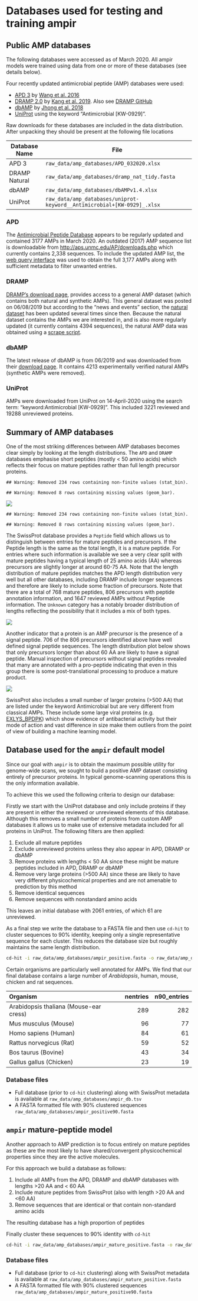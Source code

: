Databases used for testing and training ampir
================

## Public AMP databases

The following databases were accessed as of March 2020. All ampir models
were trained using data from one or more of these databases (see details
below).

Four recently updated antimicrobial peptide (AMP) databases were used:

  - [APD 3](http://aps.unmc.edu/AP/) by [Wang et
    al. 2016](https://academic.oup.com/nar/article/44/D1/D1087/2503090)
  - [DRAMP 2.0](http://dramp.cpu-bioinfor.org/) by [Kang et
    al. 2019](https://www.ncbi.nlm.nih.gov/pubmed/31409791). Also see
    [DRAMP GitHub](https://github.com/CPUDRAMP/DRAMP2.0)
  - [dbAMP](http://140.138.77.240/~dbamp/index.php) by [Jhong et
    al. 2018](https://www.ncbi.nlm.nih.gov/pubmed/30380085)
  - [UniProt](https://www.uniprot.org/uniprot/?query=keyword%3A%22Antimicrobial+%5BKW-0929%5D%22&sort=score)
    using the keyword “Antimicrobial \[KW-0929\]”.

Raw downloads for these databases are included in the data distribution.
After unpacking they should be present at the following file
locations

| Database Name | File                                                                    |
| ------------- | ----------------------------------------------------------------------- |
| APD 3         | `raw_data/amp_databases/APD_032020.xlsx`                                |
| DRAMP Natural | `raw_data/amp_databases/dramp_nat_tidy.fasta`                           |
| dbAMP         | `raw_data/amp_databases/dbAMPv1.4.xlsx`                                 |
| UniProt       | `raw_data/amp_databases/uniprot-keyword__Antimicrobial+[KW-0929]_.xlsx` |

### APD

The [Antimicrobial Peptide Database](http://aps.unmc.edu/AP/main.php)
appears to be regularly updated and contained 3177 AMPs in March 2020.
An outdated (2017) AMP sequence list is downloadable from
<http://aps.unmc.edu/AP/downloads.php> which currently contains 2,338
sequences. To include the updated AMP list, the [web query
interface](http://aps.unmc.edu/AP/database/query_input.php) was used to
obtain the full 3,177 AMPs along with sufficient metadata to filter
unwanted entries.

### DRAMP

[DRAMP’s download page](http://dramp.cpu-bioinfor.org/downloads/),
provides access to a general AMP dataset (which contains both natural
and synthetic AMPs). This general dataset was posted on 06/08/2019 but
according to the “news and events” section, the [natural
dataset](http://dramp.cpu-bioinfor.org/browse/NaturalData.php) has been
updated several times since then. Because the natural dataset contains
the AMPs we are interested in, and is also more regularly updated (it
currently contains 4394 sequences), the natural AMP data was obtained
using a [scrape script](scripts/scrape_dramp.sh).

### dbAMP

The latest release of dbAMP is from 06/2019 and was downloaded from
their [download page](http://140.138.77.240/~dbamp/download.php). It
contains 4213 experimentally verified natural AMPs (synthetic AMPs were
removed).

### UniProt

AMPs were downloaded from UniProt on 14-April-2020 using the search
term: “keyword:Antimicrobial \[KW-0929\]”. This included 3221 reviewed
and 19288 unreviewed proteins.

## Summary of AMP databases

One of the most striking differences between AMP databases becomes clear
simply by looking at the length distributions. The `APD` and `DRAMP`
databases emphasise short peptides (mostly \< 50 amino acids) which
reflects their focus on mature peptides rather than full length
precursor
    proteins.

    ## Warning: Removed 234 rows containing non-finite values (stat_bin).

    ## Warning: Removed 8 rows containing missing values (geom_bar).

![](01_collate_databases_files/figure-gfm/unnamed-chunk-8-1.png)<!-- -->

    ## Warning: Removed 234 rows containing non-finite values (stat_bin).
    
    ## Warning: Removed 8 rows containing missing values (geom_bar).

The SwissProt database provides a `Peptide` field which allows us to
distinguish between entries for mature peptides and precursors. If the
Peptide length is the same as the total length, it is a mature peptide.
For entries where such information is available we see a very clear
split with mature peptides having a typical length of 25 amino acids
(AA) whereas precursors are slightly longer at around 60-75 AA. Note
that the length distribution of mature peptides matches the APD length
distribution very well but all other databases, including DRAMP include
longer sequences and therefore are likely to include some fraction of
precursors. Note that there are a total of 768 mature peptides, 806
precursors with peptide annotation information, and 1647 reviewed AMPs
without Peptide information. The `Unknown` category has a notably
broader distribution of lengths reflecting the possibility that it
includes a mix of both
types.

![](01_collate_databases_files/figure-gfm/unnamed-chunk-10-1.png)<!-- -->

Another indicator that a protein is an AMP precursor is the presence of
a signal peptide. 706 of the 806 precursors identified above have well
defined signal peptide sequences. The length distribution plot below
shows that only precursors longer than about 60 AA are likely to have a
signal peptide. Manual inspection of precursors without signal peptides
revealed that many are annotated with a pro-peptide indicating that even
in this group there is some post-translational processing to produce a
mature
product.

![](01_collate_databases_files/figure-gfm/unnamed-chunk-12-1.png)<!-- -->

SwissProt also includes a small number of larger proteins (\>500 AA)
that are listed under the keyword Antimicrobial but are very different
from classical AMPs. These include some large viral proteins (e.g.
[EXLYS\_BPDPK](https://www.uniprot.org/uniprot/Q8SCY1)) which show
evidence of antibacterial activity but their mode of action and vast
difference in size make them outliers from the point of view of building
a machine learning model.

## Database used for the `ampir` default model

Since our goal with `ampir` is to obtain the maximum possible utility
for genome-wide scans, we sought to build a positive AMP dataset
consisting entirely of precursor proteins. In typical genome-scanning
operations this is the only information available.

To achieve this we used the following criteria to design our database:

Firstly we start with the UniProt database and only include proteins if
they are present in either the reviewed or unreviewed elements of this
database. Although this removes a small number of proteins from custom
AMP databases it allows us to make use of extensive metadata included
for all proteins in UniProt. The following filters are then applied:

1.  Exclude all mature peptides
2.  Exclude unreviewed proteins unless they also appear in APD, DRAMP or
    dbAMP
3.  Remove proteins with lengths \< 50 AA since these might be mature
    peptides included in APD, DRAMP or dbAMP
4.  Remove very large proteins (\>500 AA) since these are likely to have
    very different physicochemical properties and are not amenable to
    prediction by this method
5.  Remove identical sequences
6.  Remove sequences with nonstandard amino acids

This leaves an initial database with 2061 entries, of which 61 are
unreviewed.

As a final step we write the database to a FASTA file and then use
`cd-hit` to cluster sequences to 90% identity, keeping only a single
representative sequence for each cluster. This reduces the database size
but roughly maintains the same length
distribution.

``` bash
cd-hit -i raw_data/amp_databases/ampir_positive.fasta -o raw_data/amp_databases/ampir_positive90.fasta -c 0.90 -g 1
```

Certain organisms are particularly well annotated for AMPs. We find that
our final database contains a large number of *Arabidopsis*, human,
mouse, chicken and rat sequences.

| Organism                               | nentries | n90\_entries |
| :------------------------------------- | -------: | -----------: |
| Arabidopsis thaliana (Mouse-ear cress) |      289 |          282 |
| Mus musculus (Mouse)                   |       96 |           77 |
| Homo sapiens (Human)                   |       84 |           61 |
| Rattus norvegicus (Rat)                |       59 |           52 |
| Bos taurus (Bovine)                    |       43 |           34 |
| Gallus gallus (Chicken)                |       23 |           19 |

### Database files

  - Full database (prior to `cd-hit` clustering) along with SwissProt
    metadata is available at `raw_data/amp_databases/ampir_db.tsv`
  - A FASTA formatted file with 90% clustered sequences
    `raw_data/amp_databases/ampir_positive90.fasta`

## `ampir` mature-peptide model

Another approach to AMP prediction is to focus entirely on mature
peptides as these are the most likely to have shared/convergent
physicochemical properties since they are the active molecules.

For this approach we build a database as follows:

1.  Include all AMPs from the APD, DRAMP and dbAMP databases with
    lengths \>20 AA and \< 60 AA
2.  Include mature peptides from SwissProt (also with length \>20 AA and
    \<60 AA)
3.  Remove sequences that are identical or that contain non-standard
    amino acids

The resulting database has a high proportion of peptides

Finally cluster these sequences to 90% identity with
`cd-hit`

``` bash
cd-hit -i raw_data/amp_databases/ampir_mature_positive.fasta -o raw_data/amp_databases/ampir_mature_positive90.fasta -c 0.90 -g 1
```

### Database files

  - Full database (prior to `cd-hit` clustering) along with SwissProt
    metadata is available at
    `raw_data/amp_databases/ampir_mature_positive.fasta`
  - A FASTA formatted file with 90% clustered sequences
    `raw_data/amp_databases/ampir_mature_positive90.fasta`
